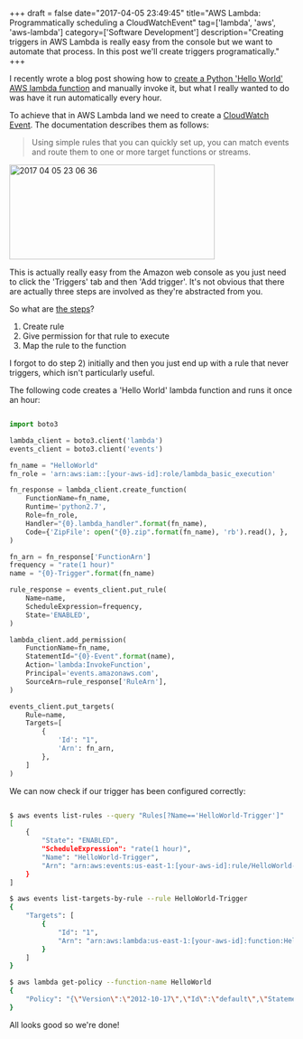 +++
draft = false
date="2017-04-05 23:49:45"
title="AWS Lambda: Programmatically scheduling a CloudWatchEvent"
tag=['lambda', 'aws', 'aws-lambda']
category=['Software Development']
description="Creating triggers in AWS Lambda is really easy from the console but we want to automate that process. In this post we'll create triggers programatically."
+++

<p>
I recently wrote a blog post showing how to <a href="http://www.markhneedham.com/blog/2017/04/02/aws-lambda-programatically-create-a-python-hello-world-function/">create a Python 'Hello World' AWS lambda function</a> and manually invoke it, but what I really wanted to do was have it run automatically every hour.
</p>


<p>
To achieve that in AWS Lambda land we need to create a <a href="http://docs.aws.amazon.com/AmazonCloudWatch/latest/events/WhatIsCloudWatchEvents.html">CloudWatch Event</a>. The documentation describes them as follows:
</p>


<blockquote>
Using simple rules that you can quickly set up, you can match events and route them to one or more target functions or streams. 
</blockquote>

<div>

<img src="{{<siteurl>}}/uploads/2017/04/2017-04-05_23-06-36.png" alt="2017 04 05 23 06 36" title="2017-04-05_23-06-36.png" border="0" width="364" height="168" /></div>

<p>
This is actually really easy from the Amazon web console as you just need to click the 'Triggers' tab and then 'Add trigger'. It's not obvious that there are actually three steps are involved as they're abstracted from you. 
</p>


<p>
So what are <a href="http://docs.aws.amazon.com/AmazonCloudWatch/latest/events/RunLambdaSchedule.html">the steps</a>?
</p>


<ol>

<li>Create rule</li>
<li>Give permission for that rule to execute</li>
<li>Map the rule to the function</li>

</ol>

<p>
I forgot to do step 2) initially and then you just end up with a rule that never triggers, which isn't particularly useful. 
</p>


<p>
The following code creates a 'Hello World' lambda function and runs it once an hour:
</p>



~~~python

import boto3

lambda_client = boto3.client('lambda')
events_client = boto3.client('events')

fn_name = "HelloWorld"
fn_role = 'arn:aws:iam::[your-aws-id]:role/lambda_basic_execution'

fn_response = lambda_client.create_function(
    FunctionName=fn_name,
    Runtime='python2.7',
    Role=fn_role,
    Handler="{0}.lambda_handler".format(fn_name),
    Code={'ZipFile': open("{0}.zip".format(fn_name), 'rb').read(), },
)

fn_arn = fn_response['FunctionArn']
frequency = "rate(1 hour)"
name = "{0}-Trigger".format(fn_name)

rule_response = events_client.put_rule(
    Name=name,
    ScheduleExpression=frequency,
    State='ENABLED',
)

lambda_client.add_permission(
    FunctionName=fn_name,
    StatementId="{0}-Event".format(name),
    Action='lambda:InvokeFunction',
    Principal='events.amazonaws.com',
    SourceArn=rule_response['RuleArn'],
)

events_client.put_targets(
    Rule=name,
    Targets=[
        {
            'Id': "1",
            'Arn': fn_arn,
        },
    ]
)
~~~

<p>We can now check if our trigger has been configured correctly:</p>



~~~bash

$ aws events list-rules --query "Rules[?Name=='HelloWorld-Trigger']"
[
    {
        "State": "ENABLED", 
        "ScheduleExpression": "rate(1 hour)", 
        "Name": "HelloWorld-Trigger", 
        "Arn": "arn:aws:events:us-east-1:[your-aws-id]:rule/HelloWorld-Trigger"
    }
]

$ aws events list-targets-by-rule --rule HelloWorld-Trigger
{
    "Targets": [
        {
            "Id": "1", 
            "Arn": "arn:aws:lambda:us-east-1:[your-aws-id]:function:HelloWorld"
        }
    ]
}

$ aws lambda get-policy --function-name HelloWorld
{
    "Policy": "{\"Version\":\"2012-10-17\",\"Id\":\"default\",\"Statement\":[{\"Sid\":\"HelloWorld-Trigger-Event\",\"Effect\":\"Allow\",\"Principal\":{\"Service\":\"events.amazonaws.com\"},\"Action\":\"lambda:InvokeFunction\",\"Resource\":\"arn:aws:lambda:us-east-1:[your-aws-id]:function:HelloWorld\",\"Condition\":{\"ArnLike\":{\"AWS:SourceArn\":\"arn:aws:events:us-east-1:[your-aws-id]:rule/HelloWorld-Trigger\"}}}]}"
}
~~~

<p>
All looks good so we're done!
</p>

